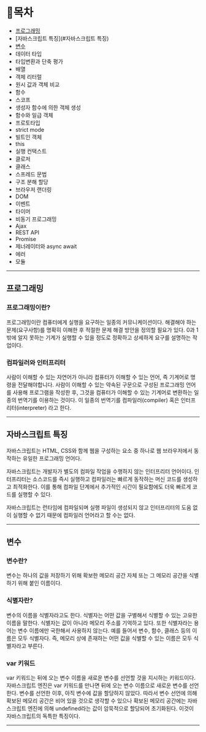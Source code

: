 # 📝목차
- [프로그래밍](#프로그래밍)
- [자바스크립트 특징](#자바스크립트 특징)
- [변수](#변수)
- 데이터 타입
- 타입변환과 단축 평가
- 배열
- 객체 리터럴
- 원시 값과 객체 비교
- 함수
- 스코프
- 생성자 함수에 의한 객체 생성
- 함수와 일급 객체
- 프로토타입
- strict mode
- 빌트인 객체
- this
- 실행 컨택스트
- 클로저
- 클래스
- 스프레드 문법
- 구조 분해 할당
- 브라우저 랜더링
- DOM
- 이벤트
- 타이머
- 비동기 프로그래밍
- Ajax
- REST API
- Promise
- 제너레이터와 async await
- 에러
- 모듈

---

## 프로그래밍
### 프로그래밍이란?
프로그래밍이란 컴퓨터에게 실행을 요구하는 일종의 커뮤니케이션이다. 해결해야 하는 문제(요구사항)를 명확히 이해한 후 적절한 문제 해결 방안을 정의할 필요가 있다. 0과 1밖에 알지 못하는 기계가 실행할 수 있을 정도로 정확하고 상세하게 요구를 설명하는 작업이다.


### 컴파일러와 인터프리터
사람이 이해할 수 있는 자연어가 아니라 컴퓨터가 이해할 수 있는 언어, 즉 기계어로 명령을 전달해야합니다.
사람이 이해할 수 있는 약속된 구문으로 구성된 프로그래밍 언어를 사용해 프로그램을 작성한 후, 
그것을 컴퓨터가 이해할 수 있는 기계어로 변환하는 일종의 번역기를 이용하는 것이다.
이 일종의 번역기를 컴파일러(compiler) 혹은 인터프리터(interpreter) 라고 한다.

---


## 자바스크립트 특징
자바스크립트는 HTML, CSS와 함께 웹을 구성하는 요소 중 하나로 웹 브라우저에서 동작하는 유일한 프로그래밍 언어다.

자바스크립트는 개발자가 별도의 컴파일 작업을 수행하지 않는 인터프리터 언어이다. 인터프리터는 소스코드를 즉시 실행하고 컴파일러는 빠르게 동작하는 머신 코드를 생성하고 최적화한다. 이를 통해 컴파일 단계에서 추가적인 시간이 필요함에도 더욱 빠르게 코드를 실행할 수 있다.

자바스크립트는 런타임에 컴파일되며 실행 파일이 생성되지 않고 인터프리터의 도움 없이 실행할 수 없기 때문에 컴파일러 언어라고 할 수는 없다.

---


## 변수
### 변수란?
변수는 하나의 값을 저장하기 위해 확보한 메모리 공간 자체 또는 그 메모리 공간을 식별하기 위해 붙인 이름이다.

### 식별자란?
변수의 이름을 식별자라고도 한다. 식별자는 어떤 값을 구별해서 식별할 수 있는 고유한 이름을 말한다. 식별자는 값이 아니라 메모리 주소를 기억하고 있다.
또한 식별자라는 용어는 변수 이름에만 국한해서 사용하지 않는다. 예를 들어서 변수, 함수, 클래스 등의 이름은 모두 식별자다.
즉, 메모리 상에 존재하는 어떤 값을 식별할 수 있는 이름은 모두 식별자라고 부른다.

### var 키워드
var 키워드는 뒤에 오는 변수 이름을 새로운 변수를 선언할 것을 지시하는 키워드이다. 자바스크립트 엔진은 var 키워드를 만나면 뒤에 오는 변수 이름으로 새로운 변수를 선언한다.
변수를 선언한 이후, 아직 변수에 값을 할당하지 않았다. 따라서 변수 선언에 의해 확보된 메모리 공간은 비어 있을 것으로 생각할 수 있으나 확보된 메모리 공간에는 자바스크립트 엔진에 의해 undefined라는 값이 암묵적으로 할당되어 초기화된다. 이것이 자바스크립트의 독특한 특징이다.

---



